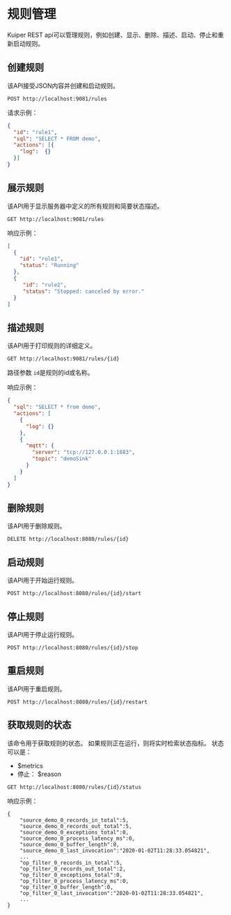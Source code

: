 # 规则管理

Kuiper REST api可以管理规则，例如创建、显示、删除、描述、启动、停止和重新启动规则。

## 创建规则

该API接受JSON内容并创建和启动规则。
```shell
POST http://localhost:9081/rules
```
请求示例：

```json
{
  "id": "rule1",
  "sql": "SELECT * FROM demo",
  "actions": [{
    "log":  {}
  }]
}
```


## 展示规则

该API用于显示服务器中定义的所有规则和简要状态描述。

```shell
GET http://localhost:9081/rules
```

响应示例：

```json
[
  {
    "id": "rule1",
    "status": "Running"
  },
  {
     "id": "rule2",
     "status": "Stopped: canceled by error."
  }
]
```

## 描述规则

该API用于打印规则的详细定义。

```shell
GET http://localhost:9081/rules/{id}
```

路径参数 `id`是规则的id或名称。

响应示例：

```json
{
  "sql": "SELECT * from demo",
  "actions": [
    {
      "log": {}
    },
    {
      "mqtt": {
        "server": "tcp://127.0.0.1:1883",
        "topic": "demoSink"
      }
    }
  ]
}
```

## 删除规则

该API用于删除规则。

```shell
DELETE http://localhost:8080/rules/{id}
```


## 启动规则

该API用于开始运行规则。

```shell
POST http://localhost:8080/rules/{id}/start
```


## 停止规则

该API用于停止运行规则。

```shell
POST http://localhost:8080/rules/{id}/stop
```

## 重启规则

该API用于重启规则。

```shell
POST http://localhost:8080/rules/{id}/restart
```

## 获取规则的状态

该命令用于获取规则的状态。 如果规则正在运行，则将实时检索状态指标。 状态可以是：

- $metrics
- 停止： $reason

```shell
GET http://localhost:8080/rules/{id}/status
```

响应示例：

```shell
{
    "source_demo_0_records_in_total":5,
    "source_demo_0_records_out_total":5,
    "source_demo_0_exceptions_total":0,
    "source_demo_0_process_latency_ms":0,
    "source_demo_0_buffer_length":0,
    "source_demo_0_last_invocation":"2020-01-02T11:28:33.054821",
    ... 
    "op_filter_0_records_in_total":5,
    "op_filter_0_records_out_total":2,
    "op_filter_0_exceptions_total":0,
    "op_filter_0_process_latency_ms":0,
    "op_filter_0_buffer_length":0,
    "op_filter_0_last_invocation":"2020-01-02T11:28:33.054821",
    ...
}
```
